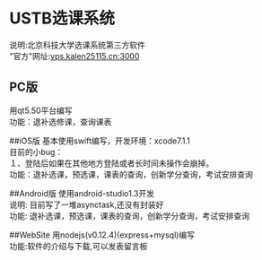 # USTB选课系统
说明:北京科技大学选课系统第三方软件<br>
"官方"网址:<a href="http://vps.kalen25115.cn:3000/">vps.kalen25115.cn:3000</a>
## PC版 
用qt5.50平台编写<br>
功能：退补选修课，查询课表<br>

##iOS版
基本使用swift编写，开发环境：xcode7.1.1<br>
目前的小bug：<br>
    １、登陆后如果在其他地方登陆或者长时间未操作会崩掉。<br>
功能：退补选课，预选课，课表的查询，创新学分查询，考试安排查询

##Android版
使用android-studio1.3开发<br>
说明: 目前写了一堆asynctask,还没有封装好<br>
功能: 退补选课，预选课，课表的查询，创新学分查询，考试安排查询

##WebSite
用nodejs(v0.12.4)(express+mysql)编写<br>
功能:软件的介绍与下载,可以发表留言板<br>
